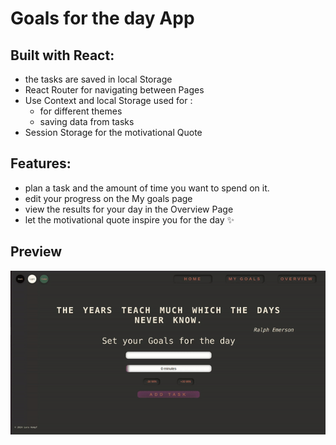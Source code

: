 # Goals for the day App
 





##  Built with React:

 - the tasks are saved in local Storage
 - React Router for navigating between Pages
 - Use Context and local Storage used for : 
   - for different themes  
   - saving data from tasks
- Session Storage for the motivational Quote   


## Features: 

 - plan a task and the amount of time you want to spend on it.
 - edit your progress on the My goals page
 - view the results for your day in the Overview Page
 - let the motivational quote inspire you for the day ✨


 ## Preview

 ![Page](./public/Bildschirmaufzeichnungvom24-10-24095942-ezgif.com-video-to-gif-converter.gif)